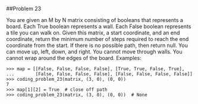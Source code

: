 ##Problem 23

You are given an M by N matrix consisting of booleans that represents a board. Each True boolean represents a wall.
Each False boolean represents a tile you can walk on. Given this matrix, a start coordinate, and an end coordinate,
return the minimum number of steps required to reach the end coordinate from the start. If there is no possible
path, then return null. You can move up, left, down, and right. You cannot move through walls. You cannot wrap
around the edges of the board.
Examples:

    >>> map = [[False, False, False, False], [True, True, False, True],
    ...        [False, False, False, False], [False, False, False, False]]
    >>> coding_problem_23(matrix, (3, 0), (0, 0))
    7
    >>> map[1][2] = True  # close off path
    >>> coding_problem_23(matrix, (3, 0), (0, 0))  # None